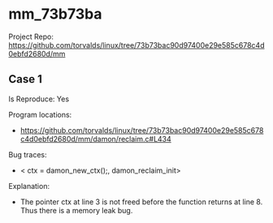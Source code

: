 # mm_73b73ba

Project Repo: https://github.com/torvalds/linux/tree/73b73bac90d97400e29e585c678c4d0ebfd2680d/mm

## Case 1

Is Reproduce: Yes

Program locations:

* https://github.com/torvalds/linux/tree/73b73bac90d97400e29e585c678c4d0ebfd2680d/mm/damon/reclaim.c#L434

Bug traces:

* <	ctx = damon_new_ctx();, damon_reclaim_init>

Explanation:

* The pointer ctx at line 3 is not freed before the function returns at line 8. Thus there is a memory leak bug.


